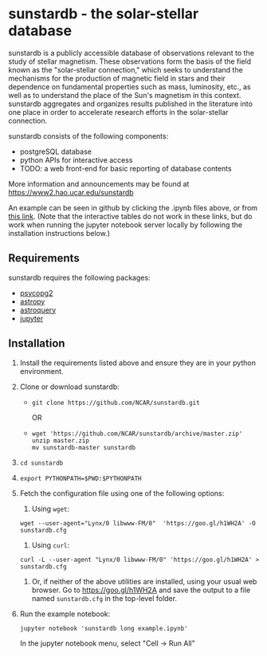 # sunstardb - the solar-stellar database

sunstardb is a publicly accessible database of observations relevant
to the study of stellar magnetism. These observations form the basis
of the field known as the "solar-stellar connection," which seeks to
understand the mechanisms for the production of magnetic field in
stars and their dependence on fundamental properties such as mass,
luminosity, etc., as well as to understand the place of the Sun's
magnetism in this context. sunstardb aggregates and organizes results
published in the literature into one place in order to accelerate
research efforts in the solar-stellar connection.

sunstardb consists of the following components:

 * postgreSQL database
 * python APIs for interactive access
 * TODO: a web front-end for basic reporting of database contents

More information and announcements may be found at https://www2.hao.ucar.edu/sunstardb

An example can be seen in github by clicking the .ipynb files above,
or from [this
link](http://nbviewer.jupyter.org/github/NCAR/sunstardb/blob/master/sunstardb%20long%20example.ipynb).
(Note that the interactive tables do not work in these links, but do
work when running the jupyter notebook server locally by following the installation instructions below.)

## Requirements

sunstardb requires the following packages:

 * [psycopg2](http://initd.org/psycopg/)
 * [astropy](http://www.astropy.org)
 * [astroquery](https://astroquery.readthedocs.io)
 * [jupyter](http://jupyter.org)

## Installation

1. Install the requirements listed above and ensure they are in your python environment.
1. Clone or download sunstardb:
   * `git clone https://github.com/NCAR/sunstardb.git`

     OR

   * ```
     wget 'https://github.com/NCAR/sunstardb/archive/master.zip'
     unzip master.zip
     mv sunstardb-master sunstardb
     ```
1. `cd sunstardb`
1. `export PYTHONPATH=$PWD:$PYTHONPATH`
1. Fetch the configuration file using one of the following options:
   1. Using `wget`:

   `wget --user-agent="Lynx/0 libwww-FM/0"  'https://goo.gl/h1WH2A' -O sunstardb.cfg`
   1. Using `curl`:

   `curl -L --user-agent "Lynx/0 libwww-FM/0" 'https://goo.gl/h1WH2A' > sunstardb.cfg`
   1. Or, if neither of the above utilities are installed, using your
   usual web browser.  Go to https://goo.gl/h1WH2A and save the output
   to a file named `sunstardb.cfg` in the top-level folder.
1. Run the example notebook:

   `jupyter notebook 'sunstardb long example.ipynb'`

   In the jupyter notebook menu, select "Cell -> Run All"
